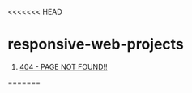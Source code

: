 <<<<<<< HEAD
# responsive-web-projects

1. [404 - PAGE NOT FOUND!!]("https://minku-singh.github.io/responsive-web-projects/404-not-found-master")

=======
